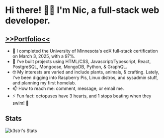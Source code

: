 # Hi there! 👋🏻 I'm Nic, a full-stack web developer.
## [>>Portfolio<<](https://k3strl.com)

- 🔭 I completed the University of Minnesota's edX full-stack certification on March 3, 2025, with a 97%.
- 🌱 I’ve built projects using HTML/CSS, Javascript/Typescript, React, PostgreSQL, Mongoose, MongoDB, Python, & GraphQL.
- 🤓 My interests are varied and include plants, animals, & crafting. Lately, I've been digging into Raspberry Pis, Linux distros, and sysadmin stuff, and planning my first homelab.
- 📫 How to reach me: comment, message, or email me.
- ⚡ Fun fact: octopuses have 3 hearts, and 1 stops beating when they swim! 🐙

## Stats
![k3strl's Stats](https://github-readme-stats.vercel.app/api?username=k3strl&theme=nightowl&show_icons=true&hide_border=false&count_private=true)
